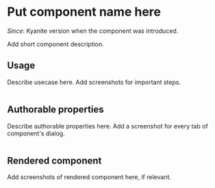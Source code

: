 [//]: # (
    Keep to the rules:
    -
    Keep images that you insert into the article under _images.
    If you mention any element that has or will have an article in the future - make a link to it.
    Feel free to fix any missing references you find.
    -
    Remove this comment from actual component page.
)

# Put component name here

_Since_: Kyanite version when the component was introduced.

Add short component description.

## Usage

Describe usecase here. Add screenshots for important steps.

<p align="center" width="100%">
    <img class="image--with-border" src="./_images/websight-screenshot.png" alt="">
</p>

## Authorable properties

Describe authorable properties here. Add a screenshot for every tab of component's dialog.

<p align="center" width="100%">
    <img class="image--with-border" src="./_images/dialog-tab-screenshot.png" alt="">
</p>

## Rendered component

Add screenshots of rendered component here, if relevant.

<p align="center" width="100%">
    <img class="image--with-border" src="./_images/component-rendered.png" alt="">
</p>
